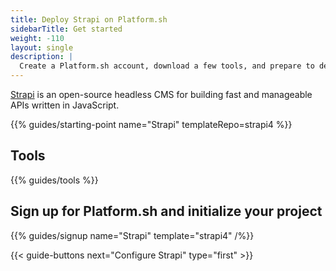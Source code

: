 ```yaml
---
title: Deploy Strapi on Platform.sh
sidebarTitle: Get started
weight: -110
layout: single
description: |
  Create a Platform.sh account, download a few tools, and prepare to deploy Strapi.
---
```


[Strapi](https://strapi.io) is an open-source headless CMS for building fast and manageable APIs written in JavaScript.

{{% guides/starting-point name="Strapi" templateRepo=strapi4 %}}

## Tools

{{% guides/tools %}}

## Sign up for Platform.sh and initialize your project

{{% guides/signup name="Strapi" template="strapi4" /%}}

{{< guide-buttons next="Configure Strapi" type="first" >}}
